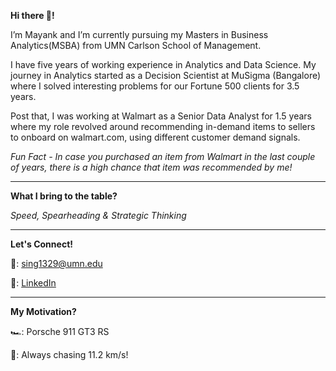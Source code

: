 **Hi there 🙌!**

I’m Mayank and I’m currently pursuing my Masters in Business Analytics(MSBA) from UMN Carlson School of Management. 

I have five years of working experience in Analytics and Data Science. My journey in Analytics started as a Decision Scientist at MuSigma (Bangalore) where I solved interesting problems for our Fortune 500 clients for 3.5 years. 

Post that, I was working at Walmart as a Senior Data Analyst for 1.5 years where my role revolved around recommending in-demand items to sellers to onboard on walmart.com, using different customer demand signals. 

_Fun Fact - In case you purchased an item from Walmart in the last couple of years, there is a high chance that item was recommended by me!_

_________________________________________________________________________________________________________________
**What I bring to the table?**

_Speed, Spearheading & Strategic Thinking_

_________________________________________________________________________________________________________________
**Let's Connect!**

📧: sing1329@umn.edu

🤝: [LinkedIn](https://www.linkedin.com/in/singh-mayank/)

_________________________________________________________________________________________________________________
**My Motivation?**

🏎️: Porsche 911 GT3 RS

🥷: Always chasing 11.2 km/s!

